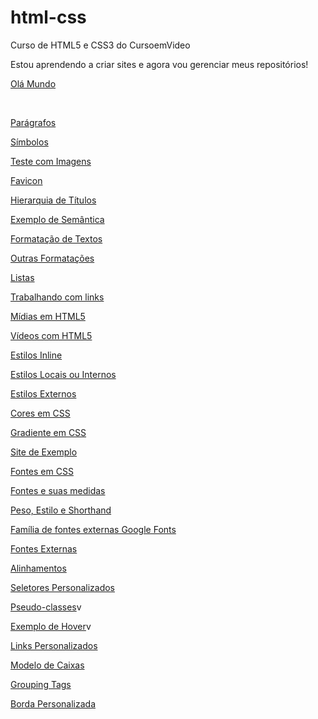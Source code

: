 # html-css
 Curso de HTML5 e CSS3 do CursoemVideo
 
Estou aprendendo a criar sites e agora vou gerenciar meus repositórios!

<p><a href="https://alinellima.github.io/html-css/exercicios/ex001/index.html" target="_blank">Olá Mundo</a></p><br>
<p><a href="https://alinellima.github.io/html-css/exercicios/ex002/index.html/" target="_blank">Parágrafos</a></p>
<p><a href="https://alinellima.github.io/html-css/exercicios/ex003/index.html" target="_blank">Símbolos</a></p>
<p><a href="https://alinellima.github.io/html-css/exercicios/ex004/index.html" target="_blank">Teste com Imagens</a></p>
<p><a href="https://alinellima.github.io/html-css/exercicios/ex005/index.html" target="_blank">Favicon</a></p>
<p><a href="https://alinellima.github.io/html-css/exercicios/ex006/index.html" target="_blank">Hierarquia de Títulos</a></p>
<p><a href="https://alinellima.github.io/html-css/exercicios/ex007/index.html" target="_blank">Exemplo de Semântica</a></p>
<p><a href="https://alinellima.github.io/html-css/exercicios/ex008/index.html" target="_blank">Formatação de Textos</a></p>
<p><a href="https://alinellima.github.io/html-css/exercicios/ex009/index.html" target="_blank">Outras Formatações</a></p>
<p><a href="https://alinellima.github.io/html-css/exercicios/ex010/index.html" target="_blank">Listas</a></p>
<p><a href="https://alinellima.github.io/html-css/exercicios/ex011/index.html" target="_blank">Trabalhando com links</a></p>
<p><a href="https://alinellima.github.io/html-css/exercicios/ex012/index.html" target="_blank">Mídias em HTML5</a></p>
<p><a href="https://alinellima.github.io/html-css/exercicios/ex013/index.html" target="_blank">Vídeos com HTML5</a></p>
<p><a href="https://alinellima.github.io/html-css/exercicios/ex014/index.html" target="_blank">Estilos Inline</a></p>
<p><a href="https://alinellima.github.io/html-css/exercicios/ex015/index.html" target="_blank">Estilos Locais ou Internos</a></p>
<p><a href="https://alinellima.github.io/html-css/exercicios/ex016/index.html" target="_blank">Estilos Externos</a></p>
<p><a href="https://alinellima.github.io/html-css/exercicios/ex017/cor01.html" target="_blank">Cores em CSS</a></p>
<p><a href="https://alinellima.github.io/html-css/exercicios/ex017/cor02.html" target="_blank">Gradiente em CSS</a></p>
<p><a href="https://alinellima.github.io/html-css/exercicios/ex017/cor03.html" target="_blank">Site de Exemplo</a></p>
<p><a href="https://alinellima.github.io/html-css/exercicios/ex018/fonte01.html" target="_blank">Fontes em CSS</a></p>
<p><a href="https://alinellima.github.io/html-css/exercicios/ex018/fonte02.html" target="_blank">Fontes e suas medidas</a></p>
<p><a href="https://alinellima.github.io/html-css/exercicios/ex018/fonte03.html" target="_blank">Peso, Estilo e Shorthand</a></p>
<p><a href="https://alinellima.github.io/html-css/exercicios/ex018/fonte04.html" target="_blank">Família de fontes externas Google Fonts</a></p>
<p><a href="https://alinellima.github.io/html-css/exercicios/ex018/fonte05.html" target="_blank">Fontes Externas</a></p>
<p><a href="https://alinellima.github.io/html-css/exercicios/ex018/alinhamento.html" target="_blank">Alinhamentos</a></p>
<p><a href="https://alinellima.github.io/html-css/exercicios/ex019/seletor01.html" target="_blank">Seletores Personalizados</a></p>
<p><a href="https://alinellima.github.io/html-css/exercicios/ex020/pseudoclasse.html" target="_blank">Pseudo-classes</a>v
<p><a href="https://alinellima.github.io/html-css/exercicios/ex020/hover.html" target="_blank">Exemplo de Hover</a>v
<p><a href="https://alinellima.github.io/html-css/exercicios/ex020/links.html" target="_blank">Links Personalizados</a></p>
<p><a href="https://alinellima.github.io/html-css/exercicios/ex021/caixa01.html" target="_blank">Modelo de Caixas</a></p>
<p><a href="https://alinellima.github.io/html-css/exercicios/ex021/caixa02.html" target="_blank">Grouping Tags</a></p>
<p><a href="https://alinellima.github.io/html-css/exercicios/ex021/caixa03.html" target="_blank">Borda Personalizada</a></p>


